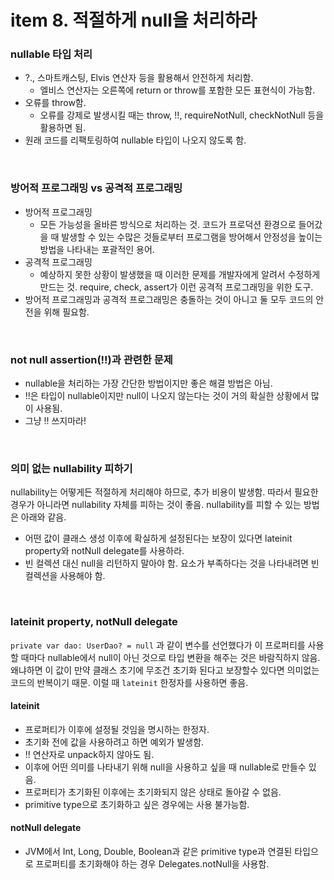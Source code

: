 # item 8. 적절하게 null을 처리하라

### nullable 타입 처리

- ?., 스마트캐스팅, Elvis 연산자 등을 활용해서 안전하게 처리함.
    - 엘비스 연산자는 오른쪽에 return or throw를 포함한 모든 표현식이 가능함.
- 오류를 throw함.
    - 오류를 강제로 발생시킬 때는 throw, !!, requireNotNull, checkNotNull 등을 활용하면 됨.
- 원래 코드를 리팩토링하여 nullable 타입이 나오지 않도록 함.

<br/>

### 방어적 프로그래밍 vs 공격적 프로그래밍

- 방어적 프로그래밍
    - 모든 가능성을 올바른 방식으로 처리하는 것. 코드가 프로덕션 환경으로 들어갔을 때 발생할 수 있는 수많은 것들로부터 프로그램을 방어해서 안정성을 높이는 방법을 나타내는 포괄적인 용어.
- 공격적 프로그래밍
    - 예상하지 못한 상황이 발생했을 때 이러한 문제를 개발자에게 알려서 수정하게 만드는 것. require, check, assert가 이런 공격적 프로그래밍을 위한 도구.
- 방어적 프로그래밍과 공격적 프로그래밍은 충돌하는 것이 아니고 둘 모두 코드의 안전을 위해 필요함.

<br/>

### not null assertion(!!)과 관련한 문제

- nullable을 처리하는 가장 간단한 방법이지만 좋은 해결 방법은 아님.
- !!은 타입이 nullable이지만 null이 나오지 않는다는 것이 거의 확실한 상황에서 많이 사용됨.
- 그냥 !! 쓰지마라!

<br/>

### 의미 없는 nullability 피하기

nullability는 어떻게든 적절하게 처리해야 하므로, 추가 비용이 발생함. 따라서 필요한 경우가 아니라면 nullability 자체를 피하는 것이 좋음. nullability를 피할 수 있는 방법은 아래와 같음. 

- 어떤 값이 클래스 생성 이후에 확실하게 설정된다는 보장이 있다면 lateinit property와 notNull delegate를 사용하라.
- 빈 컬렉션 대신 null을 리턴하지 말아야 함. 요소가 부족하다는 것을 나타내려면 빈 컬렉션을 사용해야 함.

<br/>

### lateinit property, notNull delegate

`private var dao: UserDao? = null` 과 같이 변수를 선언했다가 이 프로퍼티를 사용할 때마다 nullable에서 null이 아닌 것으로 타입 변환을 해주는 것은 바람직하지 않음. 왜냐하면 이 값이 만약 클래스 초기에 무조건 초기화 된다고 보장할수 있다면 의미없는 코드의 반복이기 때문. 이럴 때 `lateinit` 한정자를 사용하면 좋음. 

#### lateinit

- 프로퍼티가 이후에 설정될 것임을 명시하는 한정자.
- 초기화 전에 값을 사용하려고 하면 예외가 발생함.
- !! 연산자로 unpack하지 않아도 됨.
- 이후에 어떤 의미를 나타내기 위해 null을 사용하고 싶을 때 nullable로 만들수 있음.
- 프로퍼티가 초기화된 이후에는 초기화되지 않은 상태로 돌아갈 수 없음.
- primitive type으로 초기화하고 싶은 경우에는 사용 불가능함.

#### notNull delegate

- JVM에서 Int, Long, Double, Boolean과 같은 primitive type과 연결된 타입으로 프로퍼티를 초기화해야 하는 경우 Delegates.notNull을 사용함.
